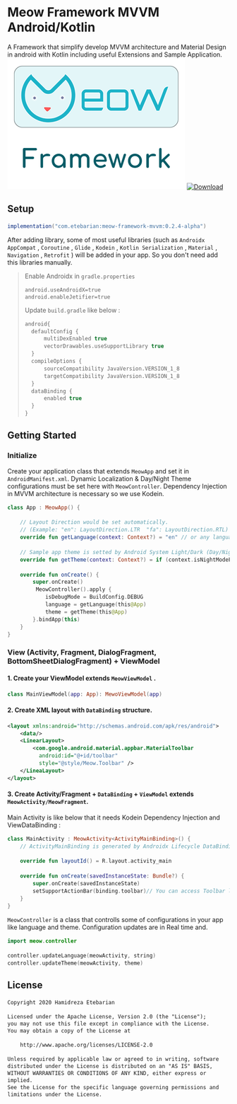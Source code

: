 

# Meow Framework MVVM Android/Kotlin 
A Framework that simplify develop MVVM architecture and Material Design in android with Kotlin including useful Extensions and Sample Application.   
![](/Resources/logo_meow_framework.png)
[ ![Download](https://api.bintray.com/packages/infinitydesign/meow/Meow-Framework-MVVM/images/download.svg?version=0.2.4-alpha) ](https://bintray.com/infinitydesign/meow/Meow-Framework-MVVM/0.2.4-alpha/link)

## Setup
```groovy
implementation("com.etebarian:meow-framework-mvvm:0.2.4-alpha")
```
After adding library, some of most useful libraries (such as `Androidx AppCompat` , `Coroutine` , `Glide` , `Kodein` , `Kotlin Serialization` , `Material`  , `Navigation` , `Retrofit` ) will be added in your app. So you don't need add this libraries manually.

> Enable Androidx in `gradle.properties` 
>```properties
>android.useAndroidX=true
>android.enableJetifier=true
>```
>Update `build.gradle` like below : 
>```groovy
>android{
>	defaultConfig {    
>		multiDexEnabled true  
>		vectorDrawables.useSupportLibrary true
>	}
>	compileOptions {  
>		sourceCompatibility JavaVersion.VERSION_1_8  
>		targetCompatibility JavaVersion.VERSION_1_8 
>	}
>	dataBinding {  
>		enabled true  
>	}
>}
>```

## Getting Started

### Initialize
Create your application class that extends `MeowApp` and set it in `AndroidManifest.xml`. Dynamic Localization & Day/Night Theme configurations must be set here with `MeowController`.
Dependency Injection in MVVM architecture is necessary so we use Kodein. 

```kotlin
class App : MeowApp() {

    // Layout Direction would be set automatically. 
    // (Example: "en": LayoutDirection.LTR  "fa": LayoutDirection.RTL)
    override fun getLanguage(context: Context?) = "en" // or any language such as ("fa","fr","ar",etc.)
    
    // Sample app theme is setted by Android System Light/Dark (Day/Night) mode
    override fun getTheme(context: Context?) = if (context.isNightModeFromSettings()) MeowController.Theme.NIGHT else  MeowController.Theme.DAY
    
    override fun onCreate() {
        super.onCreate()
         MeowController().apply {         
            isDebugMode = BuildConfig.DEBUG
            language = getLanguage(this@App) 
            theme = getTheme(this@App)
        }.bindApp(this)
    }
}
```

###  View (Activity, Fragment, DialogFragment, BottomSheetDialogFragment) + ViewModel 
#### 1.  Create your ViewModel extends `MeowViewModel` .
```kotlin
class MainViewModel(app: App): MewoViewModel(app)
```
#### 2.  Create XML layout with `DataBinding` structure.
```xml
<layout xmlns:android="http://schemas.android.com/apk/res/android">
	<data/>
	<LinearLayout>
		<com.google.android.material.appbar.MaterialToolbar  
		  android:id="@+id/toolbar"
		  style="@style/Meow.Toolbar" />	
	</LineaLayout>
</layout>
```

#### 3.  Create Activity/Fragment  + `DataBinding`  + `ViewModel` extends `MeowActivity/MeowFragment`.
Main Activity is like below that it needs Kodein Dependency Injection and ViewDataBinding  :
```kotlin
class MainActivity : MeowActivity<ActivityMainBinding>() {
	// ActivityMainBinding is generated by Androidx Lifecycle DataBinding Utils

    override fun layoutId() = R.layout.activity_main
    
    override fun onCreate(savedInstanceState: Bundle?) {
        super.onCreate(savedInstanceState)
        setSupportActionBar(binding.toolbar)// You can access Toolbar like this line
    }
}
```

`MeowController` is a class that controlls some of configurations in your app like language and theme. Configuration updates are in Real time and.
```kotlin
import meow.controller

controller.updateLanguage(meowActivity, string)
controller.updateTheme(meowActivity, theme)
```
License
--------

    Copyright 2020 Hamidreza Etebarian

    Licensed under the Apache License, Version 2.0 (the "License");
    you may not use this file except in compliance with the License.
    You may obtain a copy of the License at

        http://www.apache.org/licenses/LICENSE-2.0

    Unless required by applicable law or agreed to in writing, software
    distributed under the License is distributed on an "AS IS" BASIS,
    WITHOUT WARRANTIES OR CONDITIONS OF ANY KIND, either express or implied.
    See the License for the specific language governing permissions and
    limitations under the License.


